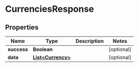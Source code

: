 # CurrenciesResponse

## Properties
Name | Type | Description | Notes
------------ | ------------- | ------------- | -------------
**success** | **Boolean** |  |  [optional]
**data** | [**List&lt;Currency&gt;**](Currency.md) |  |  [optional]
